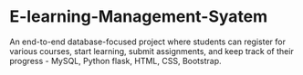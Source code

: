 # E-learning-Management-Syatem
An end-to-end database-focused project where students can register for various courses, start learning, submit assignments, and keep track of their progress - MySQL, Python flask, HTML, CSS, Bootstrap.

